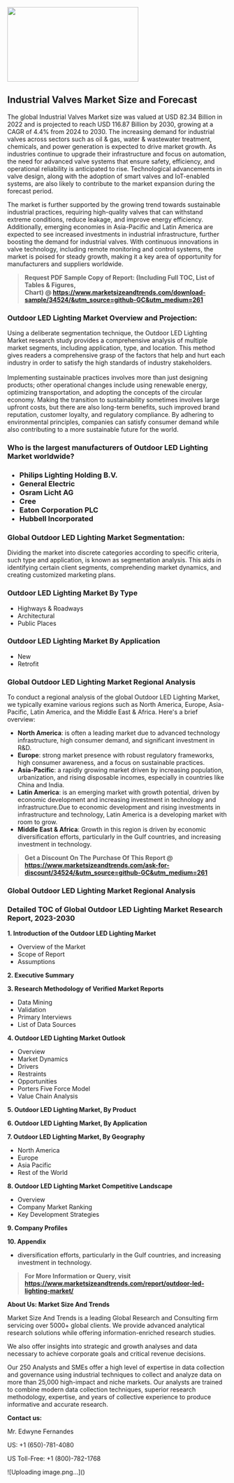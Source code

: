 <p><img class="alignnone size-medium wp-image-20088" src="https://ffe5etoiles.com/wp-content/uploads/2024/12/MST1-300x171.png" alt="" width="300" height="171" /></p><h2>Industrial Valves Market Size and Forecast</h2><p>The global Industrial Valves Market size was valued at USD 82.34 Billion in 2022 and is projected to reach USD 116.87 Billion by 2030, growing at a CAGR of 4.4% from 2024 to 2030. The increasing demand for industrial valves across sectors such as oil & gas, water & wastewater treatment, chemicals, and power generation is expected to drive market growth. As industries continue to upgrade their infrastructure and focus on automation, the need for advanced valve systems that ensure safety, efficiency, and operational reliability is anticipated to rise. Technological advancements in valve design, along with the adoption of smart valves and IoT-enabled systems, are also likely to contribute to the market expansion during the forecast period.</p><p>The market is further supported by the growing trend towards sustainable industrial practices, requiring high-quality valves that can withstand extreme conditions, reduce leakage, and improve energy efficiency. Additionally, emerging economies in Asia-Pacific and Latin America are expected to see increased investments in industrial infrastructure, further boosting the demand for industrial valves. With continuous innovations in valve technology, including remote monitoring and control systems, the market is poised for steady growth, making it a key area of opportunity for manufacturers and suppliers worldwide.</p></p><blockquote id="" class=""><strong>Request PDF Sample Copy of Report: (Including Full TOC, List of Tables &amp; Figures, Chart)&nbsp;@&nbsp;<strong><a href="https://www.marketsizeandtrends.com/download-sample/34524/&utm_source=github-GC&utm_medium=261" target="_blank">https://www.marketsizeandtrends.com/download-sample/34524/&utm_source=github-GC&utm_medium=261</a></strong></strong></blockquote><h3 id="" class="">Outdoor LED Lighting Market&nbsp;Overview and Projection:</h3><p id="" class="">Using a deliberate segmentation technique, the Outdoor LED Lighting Market research study provides a comprehensive analysis of multiple market segments, including application, type, and location. This method gives readers a comprehensive grasp of the factors that help and hurt each industry in order to satisfy the high standards of industry stakeholders. <br /> <br />Implementing sustainable practices involves more than just designing products; other operational changes include using renewable energy, optimizing transportation, and adopting the concepts of the circular economy. Making the transition to sustainability sometimes involves large upfront costs, but there are also long-term benefits, such improved brand reputation, customer loyalty, and regulatory compliance. By adhering to environmental principles, companies can satisfy consumer demand while also contributing to a more sustainable future for the world.</p><h3 id="" class="">Who is the largest manufacturers of&nbsp;Outdoor LED Lighting Market worldwide?</h3><h3 class=""><p><ul><li>Philips Lighting Holding B.V. </li><li> General Electric </li><li> Osram Licht AG </li><li> Cree </li><li> Eaton Corporation PLC </li><li> Hubbell Incorporated</li></ul></p></h3><h3 id="" class="">Global&nbsp;Outdoor LED Lighting Market Segmentation:</h3><p id="" class="">Dividing the market into discrete categories according to specific criteria, such type and application, is known as segmentation analysis. This aids in identifying certain client segments, comprehending market dynamics, and creating customized marketing plans.</p><h3 id="" class="">Outdoor LED Lighting Market&nbsp;By Type</h3><p><p><ul><li>Highways & Roadways </li><li> Architectural </li><li> Public Places</p></li></ul></p></p><h3 id="" class="">Outdoor LED Lighting Market&nbsp;By Application</h3><p class=""><p><ul><li>New </li><li> Retrofit</li></ul></p></p><h3 id="" class="">Global Outdoor LED Lighting Market Regional Analysis</h3><p id="" class="">To conduct a regional analysis of the global Outdoor LED Lighting Market, we typically examine various regions such as North America, Europe, Asia-Pacific, Latin America, and the Middle East &amp; Africa. Here's a brief overview:</p><ul><li><strong>North America</strong>: is often a leading market due to advanced technology infrastructure, high consumer demand, and significant investment in R&amp;D.</li><li><strong>Europe</strong>: strong market presence with robust regulatory frameworks, high consumer awareness, and a focus on sustainable practices.</li><li><strong>Asia-Pacific</strong>: a rapidly growing market driven by increasing population, urbanization, and rising disposable incomes, especially in countries like China and India.</li><li><strong>Latin America</strong>: is an emerging market with growth potential, driven by economic development and increasing investment in technology and infrastructure.Due to economic development and rising investments in infrastructure and technology, Latin America is a developing market with room to grow.</li><li><strong>Middle East &amp; Africa</strong>: Growth in this region is driven by economic diversification efforts, particularly in the Gulf countries, and increasing investment in technology.</li></ul><blockquote id="" class=""><strong>Get a Discount On The Purchase Of This Report @ <strong><a href="https://www.marketsizeandtrends.com/ask-for-discount/34524/&utm_source=github-GC&utm_medium=261" target="_blank">https://www.marketsizeandtrends.com/ask-for-discount/34524/&utm_source=github-GC&utm_medium=261</a></strong></strong></blockquote><h3 id="" class="">Global Outdoor LED Lighting Market Regional Analysis</h3><h3 id="" class="">Detailed TOC of Global Outdoor LED Lighting Market Research Report, 2023-2030</h3><p id="" class=""><strong>1. Introduction of the Outdoor LED Lighting Market</strong></p><ul><li>Overview of the Market</li><li>Scope of Report</li><li>Assumptions</li></ul><p id="" class=""><strong>2. Executive Summary</strong></p><p id="" class=""><strong>3. Research Methodology of Verified Market Reports</strong></p><ul><li>Data Mining</li><li>Validation</li><li>Primary Interviews</li><li>List of Data Sources</li></ul><p id="" class=""><strong>4. Outdoor LED Lighting Market Outlook</strong></p><ul><li>Overview</li><li>Market Dynamics</li><li>Drivers</li><li>Restraints</li><li>Opportunities</li><li>Porters Five Force Model</li><li>Value Chain Analysis</li></ul><p id="" class=""><strong>5. Outdoor LED Lighting Market, By Product</strong></p><p id="" class=""><strong>6. Outdoor LED Lighting Market, By Application</strong></p><p id="" class=""><strong>7. Outdoor LED Lighting Market, By Geography</strong></p><ul><li>North America</li><li>Europe</li><li>Asia Pacific</li><li>Rest of the World</li></ul><p id="" class=""><strong>8. Outdoor LED Lighting Market Competitive Landscape</strong></p><ul><li>Overview</li><li>Company Market Ranking</li><li>Key Development Strategies</li></ul><p id="" class=""><strong>9. Company Profiles</strong></p><p id="" class=""><strong>10. Appendix</strong></p><ul><li>diversification efforts, particularly in the Gulf countries, and increasing investment in technology.</li></ul><blockquote id="" class=""><strong>For More Information or Query, visit <strong><strong><a href="https://www.marketsizeandtrends.com/report/outdoor-led-lighting-market/" target="_blank">https://www.marketsizeandtrends.com/report/outdoor-led-lighting-market/</a></strong></strong></strong></blockquote><p id="" class=""><strong>About Us: Market Size And Trends</strong></p><p id="" class="">Market Size And Trends is a leading Global Research and Consulting firm servicing over 5000+ global clients. We provide advanced analytical research solutions while offering information-enriched research studies.</p><p id="" class="">We also offer insights into strategic and growth analyses and data necessary to achieve corporate goals and critical revenue decisions.</p><p id="" class="">Our 250 Analysts and SMEs offer a high level of expertise in data collection and governance using industrial techniques to collect and analyze data on more than 25,000 high-impact and niche markets. Our analysts are trained to combine modern data collection techniques, superior research methodology, expertise, and years of collective experience to produce informative and accurate research.</p><p id="" class=""><strong>Contact us:</strong></p><p id="" class="">Mr. Edwyne Fernandes</p><p id="" class="">US: +1 (650)-781-4080</p><p id="" class="">US Toll-Free: +1 (800)-782-1768</p>
![Uploading image.png…]()
